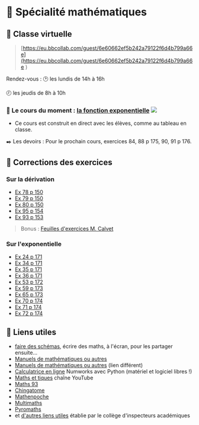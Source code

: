 #   :triangular_ruler: Spécialité mathématiques
  
  
##  :busts_in_silhouette: Classe virtuelle
  
> [https://eu.bbcollab.com/guest/6e60662ef5b242a79122f6d4b799a66e](https://eu.bbcollab.com/guest/6e60662ef5b242a79122f6d4b799a66e )
  
Rendez-vous
:  :clock2: les lundis de 14h à 16h
  
   :clock8: les jeudis de 8h à 10h
  
###  :memo: **Le cours du moment** : [la fonction exponentielle](6-Exponentielle/cours.html ) <img src="https://latex.codecogs.com/svg.latex?x&#x5C;mapsto%20&#x5C;mathrm%20e^x"/>
  
  
* Ce cours est construit en direct avec les élèves, comme au tableau en classe.
  
:black_nib: Les devoirs
: Pour le prochain cours, exercices 84, 88 p 175, 90, 91 p 176.
  
  
##  :tophat: Corrections des exercices
  
  
###  Sur la dérivation
  
  
* [Ex 78 p 150](5-Appli-Diff/p150_ex78/corrigé_78p150.html )
* [Ex 79 p 150](5-Appli-Diff/p150_ex79/corrigé_79p150.html )
* [Ex 80 p 150](5-Appli-Diff/p150_ex80/corrigé_80p150.html )
* [Ex 95 p 154](5-Appli-Diff/p154_ex95/corrigé_95p154.html )
* [Ex 93 p 153](5-Appli-Diff/p153_ex93/ex93.html )
  
  
> Bonus : [Feuilles d'exercices M. Calvet](https://github.com/FranckCHAMBON/ClasseVirtuelle/tree/master/Maths/Docs_Calvet )
  
###  Sur l'exponentielle
  
  
* [Ex 24 p 171](6-Exponentielle/ex24.html )
* [Ex 34 p 171](6-Exponentielle/ex34.html )
* [Ex 35 p 171](6-Exponentielle/ex35.html )
* [Ex 36 p 171](6-Exponentielle/ex36.html )
* [Ex 53 p 172](6-Exponentielle/ex53.html )
* [Ex 59 p 173](6-Exponentielle/ex59.html )
* [Ex 65 p 173](6-Exponentielle/ex65.html )
* [Ex 70 p 174](6-Exponentielle/ex70.html )
* [Ex 71 p 174](6-Exponentielle/ex71.html )
* [Ex 72 p 174](6-Exponentielle/ex72.html )
  
  
##  :link: Liens utiles
  
* [faire des schémas](https://www.scratchwork.io/ ), écrire des maths, à l'écran, pour les partager ensuite...
* [Manuels de mathématiques ou autres](https://outilstice.com/2020/03/tous-les-manuels-scolaires-disponibles-gratuitement-en-ligne-pendant-la-fermeture-des-ecoles/#gs.1n5wuw )
* [Manuels de mathématiques ou autres](https://monespace-educ.fr/feuilleter?%20%20utm_source=mesmanuels&utm_medium%20%20=redirect&utm_campaign=mesmanuels ) (lien différent)
* [Calculatrice en ligne](https://www.numworks.com/fr/simulateur/ ) Numworks avec Python (matériel et logiciel libres !)
* [Maths et tiques](https://www.youtube.com/user/YMONKA/playlists?view=1&flow=grid ) chaîne YouTube
* [Maths 93](https://www.math93.com/lycee.html )
* [Chingatome](https://chingatome.fr/ )
* [Mathenpoche](https://mathenpoche.sesamath.net/?page=premiere )
* [Multimaths](http://www.multimaths.net/?page=default )
* [Pyromaths](https://enligne.pyromaths.org/ )
* et [d'autres liens utiles](http://www.pedagogie.ac-aix-marseille.fr/jcms/c_10768528/fr/continuite-pedagogique ) établie par le collège d'inspecteurs académiques
  
  
